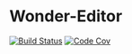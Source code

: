 # Wonder-Editor

[![Build Status](https://travis-ci.org/DreamForeast/Wonder-Editor.png)](https://travis-ci.org/DreamForeast/Wonder-Editor?branch%3Dmaster)
[![Code Cov](https://codecov.io/github/DreamForeast/Wonder-Editor/coverage.svg)](https://codecov.io/github/DreamForeast/Wonder-Editor?branch=master)

